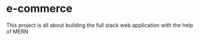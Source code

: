 # e-commerce
This project is all about building the full stack web application with the help of MERN
